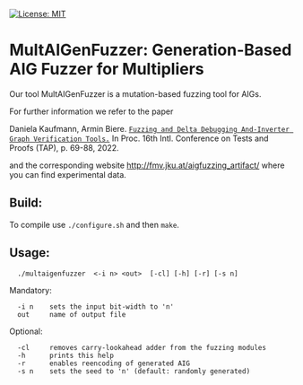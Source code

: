 [![License: MIT](https://img.shields.io/badge/License-MIT-yellow.svg)](https://opensource.org/licenses/MIT)

MultAIGenFuzzer: Generation-Based AIG Fuzzer for Multipliers
=================================================

Our tool MultAIGenFuzzer is a mutation-based fuzzing tool for AIGs.

For further information we refer to the paper

Daniela Kaufmann, Armin Biere. 
 [`Fuzzing and Delta Debugging And-Inverter Graph Verification Tools.`](https://danielakaufmann.at/wp-content/uploads/2022/07/TAP_Kaufmann.pdf)
In Proc. 16th Intl. Conference on Tests and Proofs (TAP), p. 69-88, 2022.

and the corresponding website http://fmv.jku.at/aigfuzzing_artifact/ where you can find experimental data.

Build:
----------------------------------

To compile use `./configure.sh` and then `make`.

Usage:
----------------------------------

      ./multaigenfuzzer  <-i n> <out>  [-cl] [-h] [-r] [-s n]

Mandatory:  

      -i n    sets the input bit-width to 'n'  
      out     name of output file  

Optional:  

      -cl     removes carry-lookahead adder from the fuzzing modules  
      -h      prints this help  
      -r      enables reencoding of generated AIG  
      -s n    sets the seed to 'n' (default: randomly generated)  

